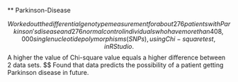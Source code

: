 ** Parkinson-Disease


$$ Worked out the differential genotype measurement for about 276 patients with Parkinson's disease and 276 normal control individuals who have more than 408,000 single nucleotide polymorphisms (SNPs), using Chi-square test, in R Studio. 
$$ A higher the value of Chi-square value equals a higher difference between 2 data sets. 
$$ Found that data predicts the possibility of a patient getting Parkinson disease in future.
